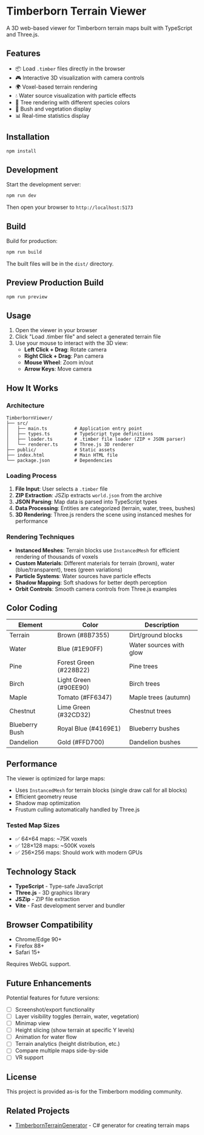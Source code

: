 # Timberborn Terrain Viewer

A 3D web-based viewer for Timberborn terrain maps built with TypeScript and Three.js.

## Features

- 📦 Load `.timber` files directly in the browser
- 🎮 Interactive 3D visualization with camera controls
- 🌍 Voxel-based terrain rendering
- 💧 Water source visualization with particle effects
- 🌲 Tree rendering with different species colors
- 🌿 Bush and vegetation display
- 📊 Real-time statistics display

## Installation

```bash
npm install
```

## Development

Start the development server:

```bash
npm run dev
```

Then open your browser to `http://localhost:5173`

## Build

Build for production:

```bash
npm run build
```

The built files will be in the `dist/` directory.

## Preview Production Build

```bash
npm run preview
```

## Usage

1. Open the viewer in your browser
2. Click "Load .timber file" and select a generated terrain file
3. Use your mouse to interact with the 3D view:
   - **Left Click + Drag**: Rotate camera
   - **Right Click + Drag**: Pan camera
   - **Mouse Wheel**: Zoom in/out
   - **Arrow Keys**: Move camera

## How It Works

### Architecture

```
TimberbornViewer/
├── src/
│   ├── main.ts          # Application entry point
│   ├── types.ts         # TypeScript type definitions
│   ├── loader.ts        # .timber file loader (ZIP + JSON parser)
│   └── renderer.ts      # Three.js 3D renderer
├── public/              # Static assets
├── index.html           # Main HTML file
└── package.json         # Dependencies
```

### Loading Process

1. **File Input**: User selects a `.timber` file
2. **ZIP Extraction**: JSZip extracts `world.json` from the archive
3. **JSON Parsing**: Map data is parsed into TypeScript types
4. **Data Processing**: Entities are categorized (terrain, water, trees, bushes)
5. **3D Rendering**: Three.js renders the scene using instanced meshes for performance

### Rendering Techniques

- **Instanced Meshes**: Terrain blocks use `InstancedMesh` for efficient rendering of thousands of voxels
- **Custom Materials**: Different materials for terrain (brown), water (blue/transparent), trees (green variations)
- **Particle Systems**: Water sources have particle effects
- **Shadow Mapping**: Soft shadows for better depth perception
- **Orbit Controls**: Smooth camera controls from Three.js examples

## Color Coding

| Element | Color | Description |
|---------|-------|-------------|
| Terrain | Brown (#8B7355) | Dirt/ground blocks |
| Water | Blue (#1E90FF) | Water sources with glow |
| Pine | Forest Green (#228B22) | Pine trees |
| Birch | Light Green (#90EE90) | Birch trees |
| Maple | Tomato (#FF6347) | Maple trees (autumn) |
| Chestnut | Lime Green (#32CD32) | Chestnut trees |
| Blueberry Bush | Royal Blue (#4169E1) | Blueberry bushes |
| Dandelion | Gold (#FFD700) | Dandelion bushes |

## Performance

The viewer is optimized for large maps:

- Uses `InstancedMesh` for terrain blocks (single draw call for all blocks)
- Efficient geometry reuse
- Shadow map optimization
- Frustum culling automatically handled by Three.js

### Tested Map Sizes

- ✅ 64×64 maps: ~75K voxels
- ✅ 128×128 maps: ~500K voxels
- ✅ 256×256 maps: Should work with modern GPUs

## Technology Stack

- **TypeScript** - Type-safe JavaScript
- **Three.js** - 3D graphics library
- **JSZip** - ZIP file extraction
- **Vite** - Fast development server and bundler

## Browser Compatibility

- Chrome/Edge 90+
- Firefox 88+
- Safari 15+

Requires WebGL support.

## Future Enhancements

Potential features for future versions:

- [ ] Screenshot/export functionality
- [ ] Layer visibility toggles (terrain, water, vegetation)
- [ ] Minimap view
- [ ] Height slicing (show terrain at specific Y levels)
- [ ] Animation for water flow
- [ ] Terrain analytics (height distribution, etc.)
- [ ] Compare multiple maps side-by-side
- [ ] VR support

## License

This project is provided as-is for the Timberborn modding community.

## Related Projects

- [TimberbornTerrainGenerator](../TimberbornTerrainGenerator) - C# generator for creating terrain maps

